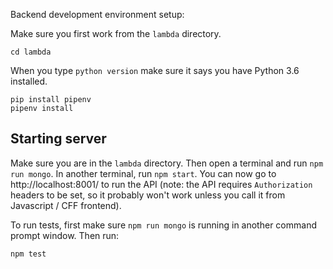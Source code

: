 Backend development environment setup:

Make sure you first work from the `lambda` directory.

```
cd lambda
```

When you type `python version` make sure it says you have Python 3.6 installed.

```
pip install pipenv
pipenv install
```

## Starting server
Make sure you are in the `lambda` directory. Then open a terminal and run `npm run mongo`. In another terminal, run `npm start`. You can now go to http://localhost:8001/ to run the API (note: the API requires `Authorization` headers to be set, so it probably won't work unless you call it from Javascript / CFF frontend).

To run tests, first make sure `npm run mongo` is running in another command prompt window. Then run:

```
npm test
```